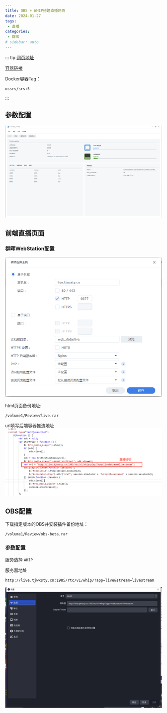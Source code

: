 ```yaml
---
title: OBS + WHIP搭建直播网页
date: 2024-01-27
tags:
 - 直播
categories:
 - 群晖 
# sidebar: auto
---
```

::: tip
[网页地址](live.tjwxsty.cn:6677)

[容器链接](https://registry.hub.docker.com/r/ossrs/srs/)

Docker容器Tag：

    ossrs/srs:5

:::

## 参数配置
![](./img/240107_2_1.png)

## 前端直播页面

### 群晖WebStation配置
![](./img/240107_2_2.png)

html页面备份地址:

    /volume1/Review/live.rar

url填写后端容器推流地址
![](./img/240107_2_3.png)

## OBS配置
下载指定版本的OBS并安装插件备份地址：

    /volume1/Review/obs-beta.rar

### 参数配置
服务选择 ```WHIP```

服务器地址

    http://live.tjwxsty.cn:1985/rtc/v1/whip/?app=live&stream=livestream

![](./img/240107_2_4.png)

